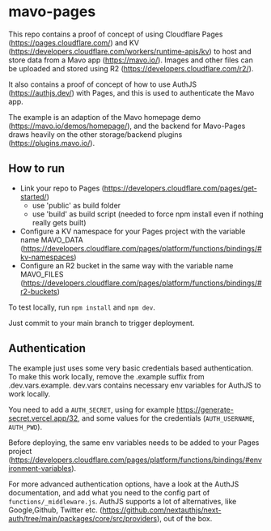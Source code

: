 # mavo-pages

This repo contains a proof of concept of using Cloudflare Pages (https://pages.cloudflare.com/) and KV (https://developers.cloudflare.com/workers/runtime-apis/kv) to host and store data from a Mavo app (https://mavo.io/). Images and other files can be uploaded and stored using R2 (https://developers.cloudflare.com/r2/).

It also contains a proof of concept of how to use AuthJS (https://authjs.dev/) with Pages, and this is used to authenticate the Mavo app.

The example is an adaption of the Mavo homepage demo (https://mavo.io/demos/homepage/), and the backend for Mavo-Pages draws heavily on the other storage/backend plugins (https://plugins.mavo.io/).

## How to run

- Link your repo to Pages (https://developers.cloudflare.com/pages/get-started/)
    - use 'public' as build folder
    - use 'build' as build script (needed to force npm install even if nothing really gets built)
- Configure a KV namespace for your Pages project with the variable name MAVO_DATA (https://developers.cloudflare.com/pages/platform/functions/bindings/#kv-namespaces)
- Configure an R2 bucket in the same way with the variable name MAVO_FILES (https://developers.cloudflare.com/pages/platform/functions/bindings/#r2-buckets)

To test locally, run `npm install` and `npm dev`.

Just commit to your main branch to trigger deployment.


## Authentication

The example just uses some very basic credentials based authentication. To make this work locally, remove the .example suffix from .dev.vars.example. dev.vars contains necessary env variables for AuthJS to work locally.

You need to add a `AUTH_SECRET`, using for example https://generate-secret.vercel.app/32, and some values for the credentials (`AUTH_USERNAME`, `AUTH_PWD`).

Before deploying, the same env variables needs to be added to your Pages project (https://developers.cloudflare.com/pages/platform/functions/bindings/#environment-variables).

For more advanced authentication options, have a look at the AuthJS documentation, and add what you need to the config part of `functions/_middleware.js`. AuthJS supports a lot of alternatives, like Google,Github, Twitter etc. (https://github.com/nextauthjs/next-auth/tree/main/packages/core/src/providers), out of the box.
